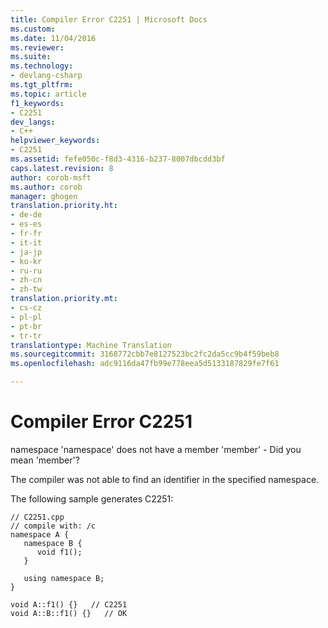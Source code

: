 ```yaml
---
title: Compiler Error C2251 | Microsoft Docs
ms.custom: 
ms.date: 11/04/2016
ms.reviewer: 
ms.suite: 
ms.technology:
- devlang-csharp
ms.tgt_pltfrm: 
ms.topic: article
f1_keywords:
- C2251
dev_langs:
- C++
helpviewer_keywords:
- C2251
ms.assetid: fefe050c-f8d3-4316-b237-8007dbcdd3bf
caps.latest.revision: 8
author: corob-msft
ms.author: corob
manager: ghogen
translation.priority.ht:
- de-de
- es-es
- fr-fr
- it-it
- ja-jp
- ko-kr
- ru-ru
- zh-cn
- zh-tw
translation.priority.mt:
- cs-cz
- pl-pl
- pt-br
- tr-tr
translationtype: Machine Translation
ms.sourcegitcommit: 3168772cbb7e8127523bc2fc2da5cc9b4f59beb8
ms.openlocfilehash: adc9116da47fb99e778eea5d5133187829fe7f61

---
```

# Compiler Error C2251
namespace 'namespace' does not have a member 'member' - Did you mean 'member'?  
  
 The compiler was not able to find an identifier in the specified namespace.  
  
 The following sample generates C2251:  
  
```  
// C2251.cpp  
// compile with: /c  
namespace A {  
   namespace B {  
      void f1();  
   }  
  
   using namespace B;  
}  
  
void A::f1() {}   // C2251  
void A::B::f1() {}   // OK  
```


<!--HONumber=Jan17_HO2-->


